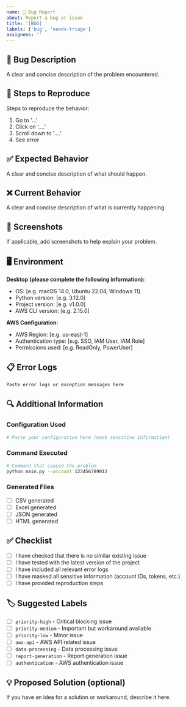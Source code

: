 ```yaml
---
name: 🐛 Bug Report
about: Report a bug or issue
title: '[BUG] '
labels: ['bug', 'needs-triage']
assignees: ''
---
```


## 🐛 Bug Description

A clear and concise description of the problem encountered.

## 🔄 Steps to Reproduce

Steps to reproduce the behavior:

1. Go to '...'
2. Click on '....'
3. Scroll down to '....'
4. See error

## ✅ Expected Behavior

A clear and concise description of what should happen.

## ❌ Current Behavior

A clear and concise description of what is currently happening.

## 📸 Screenshots

If applicable, add screenshots to help explain your problem.

## 🖥️ Environment

**Desktop (please complete the following information):**
- OS: [e.g. macOS 14.0, Ubuntu 22.04, Windows 11]
- Python version: [e.g. 3.12.0]
- Project version: [e.g. v1.0.0]
- AWS CLI version: [e.g. 2.15.0]

**AWS Configuration:**
- AWS Region: [e.g. us-east-1]
- Authentication type: [e.g. SSO, IAM User, IAM Role]
- Permissions used: [e.g. ReadOnly, PowerUser]

## 📋 Error Logs

```
Paste error logs or exception messages here
```

## 🔍 Additional Information

### Configuration Used
```yaml
# Paste your configuration here (mask sensitive information)
```

### Command Executed
```bash
# Command that caused the problem
python main.py --account 123456789012
```

### Generated Files
- [ ] CSV generated
- [ ] Excel generated  
- [ ] JSON generated
- [ ] HTML generated

## ✅ Checklist

- [ ] I have checked that there is no similar existing issue
- [ ] I have tested with the latest version of the project
- [ ] I have included all relevant error logs
- [ ] I have masked all sensitive information (account IDs, tokens, etc.)
- [ ] I have provided reproduction steps

## 🏷️ Suggested Labels

- [ ] `priority-high` - Critical blocking issue
- [ ] `priority-medium` - Important but workaround available  
- [ ] `priority-low` - Minor issue
- [ ] `aws-api` - AWS API related issue
- [ ] `data-processing` - Data processing issue
- [ ] `report-generation` - Report generation issue
- [ ] `authentication` - AWS authentication issue

## 💡 Proposed Solution (optional)

If you have an idea for a solution or workaround, describe it here.
